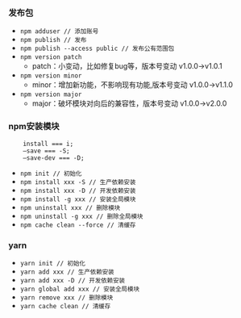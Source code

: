 


### 发布包
- ``` npm adduser // 添加账号 ```
- ``` npm publish // 发布 ```
- ``` npm publish --access public // 发布公有范围包 ```
- ``` npm version patch ```
    - patch：小变动，比如修复bug等，版本号变动 v1.0.0->v1.0.1
- ``` npm version minor ```
    - minor：增加新功能，不影响现有功能,版本号变动 v1.0.0->v1.1.0
- ``` npm version major ```
    - major：破坏模块对向后的兼容性，版本号变动 v1.0.0->v2.0.0


### npm安装模块
```
    install === i;
    –save === -S;
    –save-dev === -D;
```

- ``` npm init // 初始化 ```
- ``` npm install xxx -S // 生产依赖安装 ```
- ``` npm install xxx -D // 开发依赖安装 ```
- ``` npm install -g xxx // 安装全局模块 ```
- ``` npm uninstall xxx // 删除模块 ```
- ``` npm uninstall -g xxx // 删除全局模块 ```
- ``` npm cache clean --force // 清缓存 ```


### yarn
- ``` yarn init // 初始化 ```
- ``` yarn add xxx // 生产依赖安装 ```
- ``` yarn add xxx -D // 开发依赖安装 ```
- ``` yarn global add xxx // 安装全局模块 ```
- ``` yarn remove xxx // 删除模块 ```
- ``` yarn cache clean // 清缓存 ```
